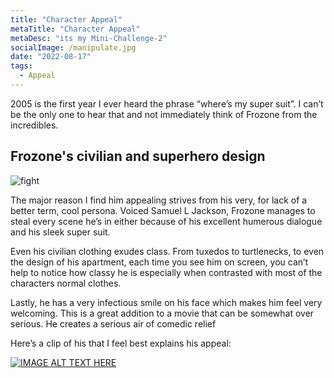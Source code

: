 ```yaml
---
title: "Character Appeal"
metaTitle: "Character Appeal"
metaDesc: "its my Mini-Challenge-2"
socialImage: /manipulate.jpg
date: "2022-08-17"
tags:
  - Appeal
---
```


2005 is the first year I ever heard the phrase “where’s my super suit”. I can’t be the only one to hear that and not immediately think of Frozone from the incredibles.

## Frozone's civilian and superhero design

![fight](https://static1.cbrimages.com/wordpress/wp-content/uploads/2020/09/Where-Is-My-Super-Suit-10-Hilarious-Incredibles-Frozone-Memes-featured-image.jpg)

The major reason I find him appealing strives from his very, for lack of a better term, cool persona. Voiced Samuel L Jackson, Frozone manages to steal every scene he’s in either because of his excellent humerous dialogue and his sleek super suit.

Even his civilian clothing exudes class. From tuxedos to turtlenecks, to even the design of his apartment, each time you see him on screen, you can’t help to notice how classy he is especially when contrasted with most of the characters normal clothes.

Lastly, he has a very infectious smile on his face which makes him feel very welcoming. This is a great addition to a movie that can be somewhat over serious. He creates a serious air of comedic relief

Here’s a clip of his that I feel best explains his appeal:

[![IMAGE ALT TEXT HERE](https://img.youtube.com/vi/KoWXV6YFnaE/0.jpg)](https://www.youtube.com/watch?v=KoWXV6YFnaE)
